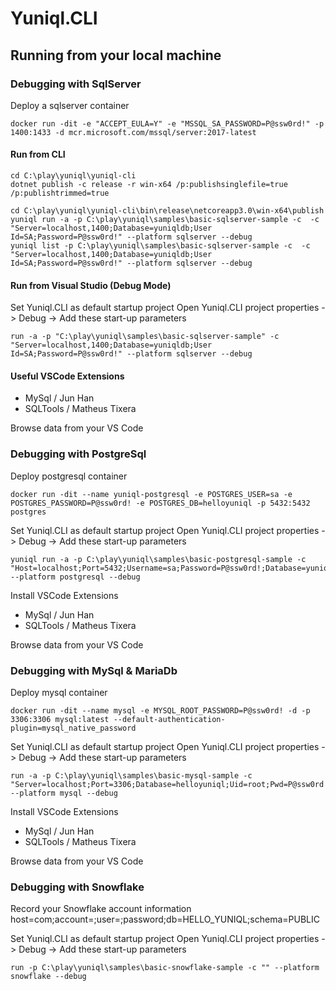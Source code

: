 ﻿# Yuniql.CLI

## Running from your local machine

### Debugging with SqlServer

Deploy a sqlserver container

```console
docker run -dit -e "ACCEPT_EULA=Y" -e "MSSQL_SA_PASSWORD=P@ssw0rd!" -p 1400:1433 -d mcr.microsoft.com/mssql/server:2017-latest
```

#### Run from CLI

```console
cd C:\play\yuniql\yuniql-cli
dotnet publish -c release -r win-x64 /p:publishsinglefile=true /p:publishtrimmed=true

cd C:\play\yuniql\yuniql-cli\bin\release\netcoreapp3.0\win-x64\publish
yuniql run -a -p C:\play\yuniql\samples\basic-sqlserver-sample -c  -c "Server=localhost,1400;Database=yuniqldb;User Id=SA;Password=P@ssw0rd!" --platform sqlserver --debug
yuniql list -p C:\play\yuniql\samples\basic-sqlserver-sample -c  -c "Server=localhost,1400;Database=yuniqldb;User Id=SA;Password=P@ssw0rd!" --platform sqlserver --debug
```

#### Run from Visual Studio (Debug Mode)

Set Yuniql.CLI as default startup project
Open Yuniql.CLI project properties -> Debug -> Add these start-up parameters

```console
run -a -p "C:\play\yuniql\samples\basic-sqlserver-sample" -c "Server=localhost,1400;Database=yuniqldb;User Id=SA;Password=P@ssw0rd!" --platform sqlserver --debug
```

#### Useful VSCode Extensions

- MySql / Jun Han
- SQLTools / Matheus Tixera

Browse data from your VS Code

### Debugging with PostgreSql

Deploy postgresql container

```console
docker run -dit --name yuniql-postgresql -e POSTGRES_USER=sa -e POSTGRES_PASSWORD=P@ssw0rd! -e POSTGRES_DB=helloyuniql -p 5432:5432 postgres
```

Set Yuniql.CLI as default startup project
Open Yuniql.CLI project properties -> Debug -> Add these start-up parameters

```console
yuniql run -a -p C:\play\yuniql\samples\basic-postgresql-sample -c "Host=localhost;Port=5432;Username=sa;Password=P@ssw0rd!;Database=yuniqldb" --platform postgresql --debug
```

Install VSCode Extensions

- MySql / Jun Han
- SQLTools / Matheus Tixera

Browse data from your VS Code

### Debugging with MySql & MariaDb

Deploy mysql container

```console
docker run -dit --name mysql -e MYSQL_ROOT_PASSWORD=P@ssw0rd! -d -p 3306:3306 mysql:latest --default-authentication-plugin=mysql_native_password
```

Set Yuniql.CLI as default startup project
Open Yuniql.CLI project properties -> Debug -> Add these start-up parameters

```console
run -a -p C:\play\yuniql\samples\basic-mysql-sample -c "Server=localhost;Port=3306;Database=helloyuniql;Uid=root;Pwd=P@ssw0rd!;" --platform mysql --debug
```

Install VSCode Extensions

- MySql / Jun Han
- SQLTools / Matheus Tixera

Browse data from your VS Code

### Debugging with Snowflake

Record your Snowflake account information
host=<host>com;account=<account>;user=<user-id>;password<password>;db=HELLO_YUNIQL;schema=PUBLIC


Set Yuniql.CLI as default startup project
Open Yuniql.CLI project properties -> Debug -> Add these start-up parameters

```console
run -p C:\play\yuniql\samples\basic-snowflake-sample -c "" --platform snowflake --debug
```